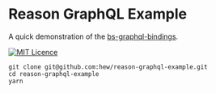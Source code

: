 # Reason GraphQL Example

A quick demonstration of the [bs-graphql-bindings](https://github.com/rricard/bs-graphql-bindings).

[![MIT Licence](https://badges.frapsoft.com/os/mit/mit.svg?v=103)](https://opensource.org/licenses/mit-license.php)

```
git clone git@github.com:hew/reason-graphql-example.git
cd reason-graphql-example
yarn
```
